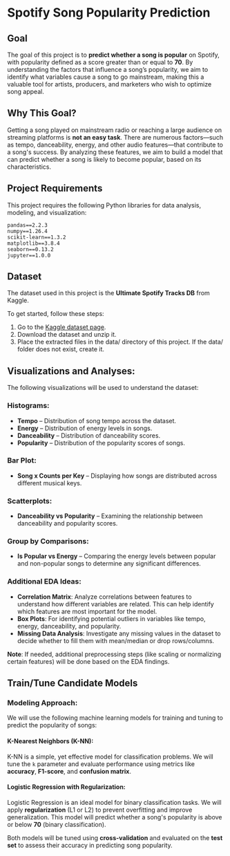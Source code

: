 # **Spotify Song Popularity Prediction**

## **Goal**
The goal of this project is to **predict whether a song is popular** on Spotify, with popularity defined as a score greater than or equal to **70**. By understanding the factors that influence a song’s popularity, we aim to identify what variables cause a song to go mainstream, making this a valuable tool for artists, producers, and marketers who wish to optimize song appeal.

## **Why This Goal?**
Getting a song played on mainstream radio or reaching a large audience on streaming platforms is **not an easy task**. There are numerous factors—such as tempo, danceability, energy, and other audio features—that contribute to a song's success. By analyzing these features, we aim to build a model that can predict whether a song is likely to become popular, based on its characteristics.

## **Project Requirements**
This project requires the following Python libraries for data analysis, modeling, and visualization:

```plaintext
pandas==2.2.3
numpy==1.26.4
scikit-learn==1.3.2     
matplotlib==3.8.4        
seaborn==0.13.2
jupyter==1.0.0     
```

## Dataset

The dataset used in this project is the **Ultimate Spotify Tracks DB** from Kaggle.

To get started, follow these steps:

1. Go to the [Kaggle dataset page](https://www.kaggle.com/zaheenhamidani/ultimate-spotify-tracks-db).
2. Download the dataset and unzip it.
3. Place the extracted files in the data/ directory of this project. If the data/ folder does not exist, create it.

## **Visualizations and Analyses:**
The following visualizations will be used to understand the dataset:

### **Histograms:**
- **Tempo** – Distribution of song tempo across the dataset.
- **Energy** – Distribution of energy levels in songs.
- **Danceability** – Distribution of danceability scores.
- **Popularity** – Distribution of the popularity scores of songs.

### **Bar Plot:**
- **Song x Counts per Key** – Displaying how songs are distributed across different musical keys.

### **Scatterplots:**
- **Danceability vs Popularity** – Examining the relationship between danceability and popularity scores.

### **Group by Comparisons:**
- **Is Popular vs Energy** – Comparing the energy levels between popular and non-popular songs to determine any significant differences.

### **Additional EDA Ideas:**
- **Correlation Matrix**: Analyze correlations between features to understand how different variables are related. This can help identify which features are most important for the model.
- **Box Plots**: For identifying potential outliers in variables like tempo, energy, danceability, and popularity.
- **Missing Data Analysis**: Investigate any missing values in the dataset to decide whether to fill them with mean/median or drop rows/columns.

**Note**: If needed, additional preprocessing steps (like scaling or normalizing certain features) will be done based on the EDA findings.

## **Train/Tune Candidate Models**

### **Modeling Approach:**
We will use the following machine learning models for training and tuning to predict the popularity of songs:

#### **K-Nearest Neighbors (K-NN):**
K-NN is a simple, yet effective model for classification problems. We will tune the `k` parameter and evaluate performance using metrics like **accuracy**, **F1-score**, and **confusion matrix**.

#### **Logistic Regression with Regularization:**
Logistic Regression is an ideal model for binary classification tasks. We will apply **regularization** (L1 or L2) to prevent overfitting and improve generalization. This model will predict whether a song's popularity is above or below **70** (binary classification).

Both models will be tuned using **cross-validation** and evaluated on the **test set** to assess their accuracy in predicting song popularity.
